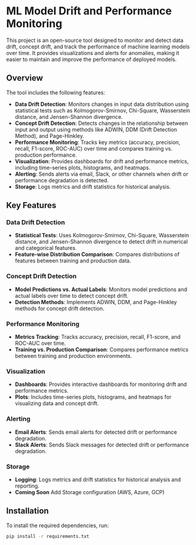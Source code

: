 # ML Model Drift and Performance Monitoring

This project is an open-source tool designed to monitor and detect data drift, concept drift, and track the performance of machine learning models over time. It provides visualizations and alerts for anomalies, making it easier to maintain and improve the performance of deployed models.

## Overview

The tool includes the following features:

- **Data Drift Detection**: Monitors changes in input data distribution using statistical tests such as Kolmogorov-Smirnov, Chi-Square, Wasserstein distance, and Jensen-Shannon divergence.
- **Concept Drift Detection**: Detects changes in the relationship between input and output using methods like ADWIN, DDM (Drift Detection Method), and Page-Hinkley.
- **Performance Monitoring**: Tracks key metrics (accuracy, precision, recall, F1-score, ROC-AUC) over time and compares training vs. production performance.
- **Visualization**: Provides dashboards for drift and performance metrics, including time-series plots, histograms, and heatmaps.
- **Alerting**: Sends alerts via email, Slack, or other channels when drift or performance degradation is detected.
- **Storage**: Logs metrics and drift statistics for historical analysis.

## Key Features

### Data Drift Detection

- **Statistical Tests**: Uses Kolmogorov-Smirnov, Chi-Square, Wasserstein distance, and Jensen-Shannon divergence to detect drift in numerical and categorical features.
- **Feature-wise Distribution Comparison**: Compares distributions of features between training and production data.

### Concept Drift Detection

- **Model Predictions vs. Actual Labels**: Monitors model predictions and actual labels over time to detect concept drift.
- **Detection Methods**: Implements ADWIN, DDM, and Page-Hinkley methods for concept drift detection.

### Performance Monitoring

- **Metrics Tracking**: Tracks accuracy, precision, recall, F1-score, and ROC-AUC over time.
- **Training vs. Production Comparison**: Compares performance metrics between training and production environments.

### Visualization

- **Dashboards**: Provides interactive dashboards for monitoring drift and performance metrics.
- **Plots**: Includes time-series plots, histograms, and heatmaps for visualizing data and concept drift.

### Alerting

- **Email Alerts**: Sends email alerts for detected drift or performance degradation.
- **Slack Alerts**: Sends Slack messages for detected drift or performance degradation.

### Storage

- **Logging**: Logs metrics and drift statistics for historical analysis and reporting.
- **Coming Soon** Add Storage configuration (AWS, Azure, GCP)

## Installation

To install the required dependencies, run:

```sh
pip install -r requirements.txt